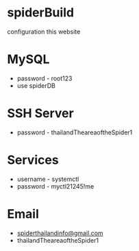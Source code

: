# spiderBuild

configuration this website

# MySQL 
 * password - root123
 * use spiderDB

# SSH Server
 * password - thailandTheareaoftheSpider1

# Services
 * username - systemctl
 * password - myctl21245!me

# Email
 * spiderthailandinfo@gmail.com
 * thailandTheareaoftheSpider1
